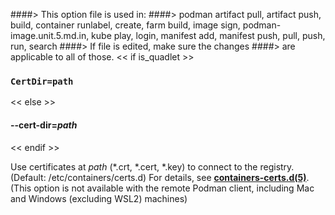 ####> This option file is used in:
####>   podman artifact pull, artifact push, build, container runlabel, create, farm build, image sign, podman-image.unit.5.md.in, kube play, login, manifest add, manifest push, pull, push, run, search
####> If file is edited, make sure the changes
####> are applicable to all of those.
<< if is_quadlet >>
### `CertDir=path`
<< else >>
#### **--cert-dir**=*path*
<< endif >>

Use certificates at *path* (\*.crt, \*.cert, \*.key) to connect to the registry. (Default: /etc/containers/certs.d)
For details, see **[containers-certs.d(5)](https://github.com/containers/image/blob/main/docs/containers-certs.d.5.md)**.
(This option is not available with the remote Podman client, including Mac and Windows (excluding WSL2) machines)
